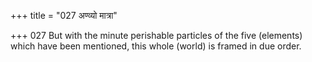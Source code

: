 +++
title = "027 अण्व्यो मात्रा"

+++
027	But with the minute perishable particles of the five (elements) which have been mentioned, this whole (world) is framed in due order.